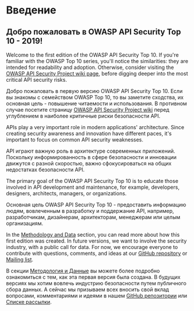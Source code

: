 Введение
============

## Добро пожаловать в OWASP API Security Top 10 - 2019!

Welcome to the first edition of the OWASP API Security Top 10. If you're
familiar with the  OWASP Top 10 series, you'll notice the similarities: they are
intended for readability and adoption. Otherwise, consider visiting the [OWASP
API Security Project wiki page][1], before digging deeper into the most critical
API security risks.

Добро пожаловать в первую версию OWASP API Security Top 10. Если вы знакомы с семейством OWASP Top 10, то вы заметите сходства, их основная цель - повышение читаемости и использования. В противном случае посетите страницу [OWASP
API Security Project wiki][1] перед углублением в наиболее критичные риски безопасности API.

APIs play a very important role in modern applications' architecture. Since
creating security awareness and innovation have different paces, it's important
to focus on common API security weaknesses.

API играют важную роль в архитектуре современных приложений. Поскольку информированность в сфере безопасности и инновации движутся с разной скоростью, важно сфокусироваться на общих недостатках безопасности API.

The primary goal of the OWASP API Security Top 10 is to educate those involved
in API development and maintenance, for example, developers, designers,
architects, managers, or organizations.

Основная цель OWASP API Security Top 10 - предоставить информацию людям, вовлеченным в разработку и поддержание API, например, разработчикам, дизайнерам, архитекторам, менеджерам или целым организациям.

In the [Methodology and Data][2] section, you can read more about how this first
edition was created. In future versions, we want to involve the security
industry, with a public call for data. For now, we encourage everyone to
contribute with questions, comments, and ideas at our [GitHub repository][3] or
[Mailing list][4].

В секции [Методология и Данные][2] вы можете более подробно ознакомиться с тем, как эта первая версия была создана. В будущих версиях мы хотим вовлечь индустрию безопасности путем публичного сбора данных. А сейчас мы призываем всех вносить свой вклад вопросами, комментариями и идеями в нашем [GitHub репозитории][3] или [Списке рассылки][4].

[1]: https://www.owasp.org/index.php/OWASP_API_Security_Project
[2]: ./0xd0-about-data.md
[3]: https://github.com/OWASP/API-Security
[4]: https://groups.google.com/a/owasp.org/forum/#!forum/api-security-project
